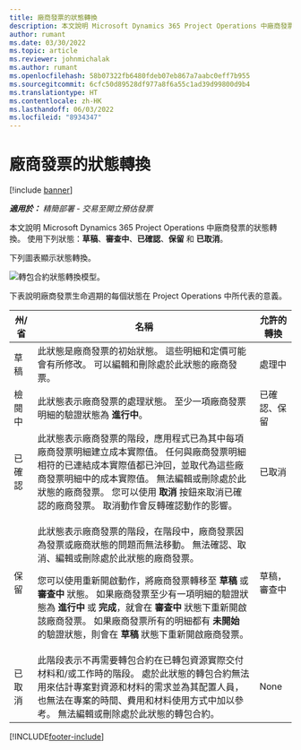 ```yaml
---
title: 廠商發票的狀態轉換
description: 本文說明 Microsoft Dynamics 365 Project Operations 中廠商發票的狀態轉換。
author: rumant
ms.date: 03/30/2022
ms.topic: article
ms.reviewer: johnmichalak
ms.author: rumant
ms.openlocfilehash: 58b07322fb6480fdeb07eb867a7aabc0eff7b955
ms.sourcegitcommit: 6cfc50d89528df977a8f6a55c1ad39d99800d9b4
ms.translationtype: HT
ms.contentlocale: zh-HK
ms.lasthandoff: 06/03/2022
ms.locfileid: "8934347"
---
```

# <a name="state-transitions-on-a-vendor-invoice"></a>廠商發票的狀態轉換

[!include [banner](../../includes/dataverse-preview.md)]

_**適用於：** 精簡部署 - 交易至開立預估發票_

本文說明 Microsoft Dynamics 365 Project Operations 中廠商發票的狀態轉換。 使用下列狀態：**草稿**、**審查中**、**已確認**、**保留** 和 **已取消**。

下列圖表顯示狀態轉換。

![轉包合約狀態轉換模型。](../media/VI_State_Model.jpg)

下表說明廠商發票生命週期的每個狀態在 Project Operations 中所代表的意義。

| 州/省 | 名稱 | 允許的轉換 |
| --- | --- | --- |
| 草稿 | 此狀態是廠商發票的初始狀態。 這些明細和定價可能會有所修改。 可以編輯和刪除處於此狀態的廠商發票。 | 處理中 |
| 檢閱中 | 此狀態表示廠商發票的處理狀態。 至少一項廠商發票明細的驗證狀態為 **進行中**。 | 已確認、保留 |
| 已確認 | 此狀態表示廠商發票的階段，應用程式已為其中每項廠商發票明細建立成本實際值。 任何與廠商發票明細相符的已連結成本實際值都已沖回，並取代為這些廠商發票明細中的成本實際值。 無法編輯或刪除處於此狀態的廠商發票。 您可以使用 **取消** 按鈕來取消已確認的廠商發票。 取消動作會反轉確認動作的影響。 | 已取消 |
| 保留 | <p>此狀態表示廠商發票的階段，在階段中，廠商發票因為發票或廠商狀態的問題而無法移動。 無法確認、取消、編輯或刪除處於此狀態的廠商發票。</p><p>您可以使用重新開啟動作，將廠商發票轉移至 **草稿** 或 **審查中** 狀態。 如果廠商發票至少有一項明細的驗證狀態為 **進行中** 或 **完成**，就會在 **審查中** 狀態下重新開啟該廠商發票。 如果廠商發票所有的明細都有 **未開始** 的驗證狀態，則會在 **草稿** 狀態下重新開啟廠商發票。</p> | 草稿，審查中 |
| 已取消 | 此階段表示不再需要轉包合約在已轉包資源實際交付材料和/或工作時的階段。 處於此狀態的轉包合約無法用來估計專案對資源和材料的需求並為其配置人員，也無法在專案的時間、費用和材料使用方式中加以參考。 無法編輯或刪除處於此狀態的轉包合約。 | None |

[!INCLUDE[footer-include](../../includes/footer-banner.md)]
